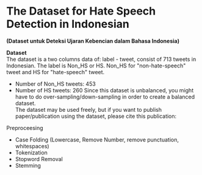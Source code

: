 # The Dataset for Hate Speech Detection in Indonesian
<b>(Dataset untuk Deteksi Ujaran Kebencian dalam Bahasa Indonesia)</b>

<b>Dataset</b><br>
The dataset is a two columns data of: label - tweet, consist of 713 tweets in Indonesian.
The label is Non_HS or HS. Non_HS for "non-hate-speech" tweet and HS for "hate-speech" tweet.
- Number of Non_HS tweets: 453
- Number of HS tweets: 260
Since this dataset is unbalanced, you might have to do over-sampling/down-sampling in order to create a balanced dataset.<br>
The dataset may be used freely, but if you want to publish paper/publication using the dataset, please cite this publication:

Preproceesing
- Case Folding (Lowercase, Remove Number, remove punctuation, whitespaces)
- Tokenization
- Stopword Removal
- Stemming
